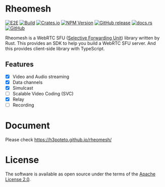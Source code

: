 # Rheomesh
[![E2E](https://github.com/h3poteto/rheomesh/actions/workflows/e2e.yml/badge.svg?branch=master)](https://github.com/h3poteto/rheomesh/actions/workflows/e2e.yml)
[![Build](https://github.com/h3poteto/rheomesh/actions/workflows/build.yml/badge.svg?branch=master)](https://github.com/h3poteto/rheomesh/actions/workflows/build.yml)
[![Crates.io](https://img.shields.io/crates/v/rheomesh)](https://crates.io/crates/rheomesh)
[![NPM Version](https://img.shields.io/npm/v/rheomesh.svg)](https://www.npmjs.com/package/rheomesh)
[![GitHub release](https://img.shields.io/github/release/h3poteto/rheomesh.svg)](https://github.com/h3poteto/rheomesh/releases)
[![docs.rs](https://img.shields.io/docsrs/rheomesh/latest)](https://docs.rs/rheomesh/latest/rheomesh/)
[![GitHub](https://img.shields.io/github/license/h3poteto/rheomesh)](LICENSE)

Rheomesh is a WebRTC SFU ([Selective Forwarding Unit](https://bloggeek.me/webrtcglossary/sfu/)) library written by Rust. This provides an SDK to help you build a WebRTC SFU server. And this provides client-side library with TypeScript.

## Features
- [x] Video and Audio streaming
- [x] Data channels
- [x] Simulcast
- [ ] Scalable Video Coding (SVC)
- [x] Relay
- [ ] Recording

# Document
Please check https://h3poteto.github.io/rheomesh/

# License
The software is available as open source under the terms of the [Apache License 2.0](https://www.apache.org/licenses/LICENSE-2.0).
